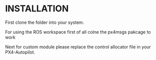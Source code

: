 # INSTALLATION
First clone the folder into your system.

For using the ROS workspace first of all colne the px4msgs pakcage to work

Next for custom module please replace  the control allocator file in your PX4-Autopilot.

